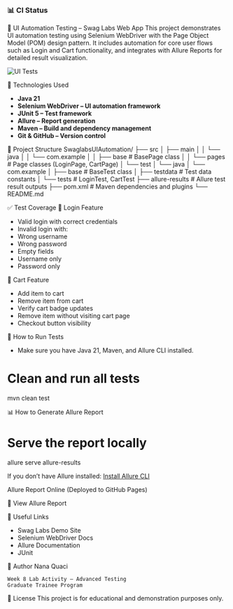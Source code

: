 ### 📊 CI Status


🧪 UI Automation Testing – Swag Labs Web App
This project demonstrates UI automation testing using Selenium WebDriver with the Page Object Model (POM) design pattern. It includes automation for core user flows such as Login and Cart functionality, and integrates with Allure Reports for detailed result visualization.

![UI Tests](https://github.com/NanaQuaci/Advanced-Week8-UI/actions/workflows/run-tests.yml/badge.svg)

🚀 Technologies Used
- **Java 21**
- **Selenium WebDriver – UI automation framework**
- **JUnit 5 – Test framework**
- **Allure – Report generation**
- **Maven – Build and dependency management**
- **Git & GitHub – Version control**

🧩 Project Structure
SwaglabsUIAutomation/
├── src
│   ├── main
│   │   └── java
│   │       └── com.example
│   │           ├── base         # BasePage class
│   │           └── pages        # Page classes (LoginPage, CartPage)
│   └── test
│       └── java
│           └── com.example
│               ├── base         # BaseTest class
│               ├── testdata     # Test data constants
│               └── tests        # LoginTest, CartTest
├── allure-results              # Allure test result outputs
├── pom.xml                     # Maven dependencies and plugins
└── README.md


✅ Test Coverage
🔐 Login Feature
- Valid login with correct credentials
- Invalid login with:
- Wrong username
- Wrong password
- Empty fields
- Username only
- Password only

🛒 Cart Feature
- Add item to cart
- Remove item from cart
- Verify cart badge updates
- Remove item without visiting cart page
- Checkout button visibility

📄 How to Run Tests
- Make sure you have Java 21, Maven, and Allure CLI installed.
# Clean and run all tests
mvn clean test

📊 How to Generate Allure Report
# Serve the report locally
allure serve allure-results

If you don’t have Allure installed: [Install Allure CLI](https://allurereport.org/docs/#_installing_a_commandline)

Allure Report Online
(Deployed to GitHub Pages)

📍 View Allure Report

🔗 Useful Links
- Swag Labs Demo Site
- Selenium WebDriver Docs
- Allure Documentation
- JUnit

 
👤 Author
Nana Quaci

    Week 8 Lab Activity – Advanced Testing
    Graduate Trainee Program

🏁 License
This project is for educational and demonstration purposes only.